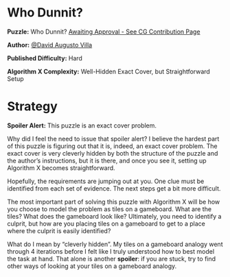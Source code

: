 # Who Dunnit?

__Puzzle:__ Who Dunnit? [Awaiting Approval - See CG Contribution Page](https://www.codingame.com/contribute/community)

__Author:__ [@David Augusto Villa](https://www.codingame.com/profile/455d71552aef838a0c75b7617e2d22d41768324)

__Published Difficulty:__ Hard

__Algorithm X Complexity:__ Well-Hidden Exact Cover, but Straightforward Setup

# Strategy

__Spoiler Alert:__ This puzzle is an exact cover problem. 

Why did I feel the need to issue that spoiler alert? I believe the hardest part of this puzzle is figuring out that it is, indeed, an exact cover problem. The exact cover is very cleverly hidden by both the structure of the puzzle and the author’s instructions, but it is there, and once you see it, setting up Algorithm X becomes straightforward.

Hopefully, the requirements are jumping out at you. One clue must be identified from each set of evidence. The next steps get a bit more difficult.

The most important part of solving this puzzle with Algorithm X will be how you choose to model the problem as tiles on a gameboard. What are the tiles? What does the gameboard look like? Ultimately, you need to identify a culprit, but how are you placing tiles on a gameboard to get to a place where the culprit is easily identified?

What do I mean by “cleverly hidden”. My tiles on a gameboard analogy went through 4 iterations before I felt like I truly understood how to best model the task at hand. That alone is another __spoiler__: if you are stuck, try to find other ways of looking at your tiles on a gameboard analogy.
